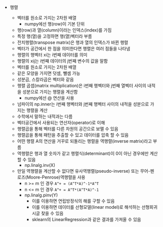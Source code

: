 - 행렬

  - 벡터를 원소로 가지는 2차원 배열
    - numpy에선 행(row)이 기본 단위
  - 행(row)과 열(column)이라는 인덱스(index)를 가짐
  - 특정 행(열)을 고정하면 행(열)벡터라 부름
  - 전치행렬(transpose matrix)은 행과 열의 인덱스가 바뀐 행렬
  - 벡터가 공간에서 한 점을 의미한다면 행렬은 여러 점들을 나타냄
  - 행렬의 행벡터 xi는 i번째 데이터를 의미
  - 행렬의 xij는 i번째 데이터의 j번째 변수의 값을 말함
  - 벡터를 원소로 가지는 2차원 배열
  - 같은 모양을 가지면 덧셈, 뺄셈 가능
  - 성분곱, 스칼라곱은 벡터와 같음
  - 행렬 곱셉(matrix multiplication)은 i번째 행벡터와 j번째 열벡터 사이의 내적을 성분으로 가지는 행렬을 계산함
    - numpy에선 @ 연산을 사용
  - 넘파이의 np.inner는 i번째 행벡터와 j번째 행벡터 사이의 내적을 성분으로 가지는 행렬을 계산
  - 수학에서 말하는 내적과는 다름
  - 벡터공간에서 사용되는 연산자(operator)로 이해
  - 행렬곱을 통해 벡터를 다른 차원의 공간으로 보맬 수 있음
  - 행렬곱을 통해 패턴을 추출할 수 있고 데이터를 압축 할 수 있음
  - 어떤 행렬 A의 연산을 거꾸로 되돌리는 행렬을 역행렬(inverse matrix)라고 부름
  - 역행렬은 행과 열 숫자가 같고 행렬식(determinant)이 0이 아닌 경우에만 계산할 수 있음
    - np.linalg.inv(X)
  - 만일 역행렬을 계산할 수 없다면 유사역행렬(pseudo-inverse) 또는 무어-펜로즈(Moore-Penrose)역행렬을 사용
    - n >= m 인 경우 `A^+ = (A^T*A)^-1*A^T`
    - n <= m 인 경우 `A^+ = A^T*(A^T*A)^-1`
    - np.linalg.pinv(Y)
      - 이를 이용하면 연립방정식의 해를 구할 수 있음
      - 이를 이용하면 데이터를 선형모델(linear model)로 해석하는 선형회귀시글 찾을 수 있음
      - sklearn의 LinearRegression과 같은 결과를 가져올 수 있음

